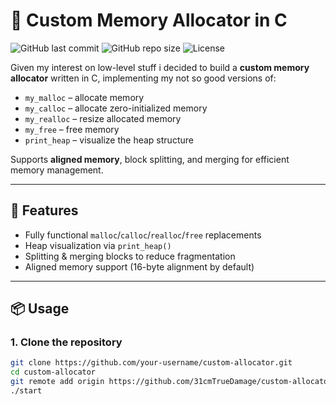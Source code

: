 # 🧠 Custom Memory Allocator in C

![GitHub last commit](https://img.shields.io/github/last-commit/your-username/custom-allocator)
![GitHub repo size](https://img.shields.io/github/repo-size/your-username/custom-allocator)
![License](https://img.shields.io/badge/license-MIT-green)

Given my interest on low-level stuff i decided to build a **custom memory allocator** written in C, implementing my not so good versions of:

- `my_malloc` – allocate memory  
- `my_calloc` – allocate zero-initialized memory  
- `my_realloc` – resize allocated memory  
- `my_free` – free memory  
- `print_heap` – visualize the heap structure  

Supports **aligned memory**, block splitting, and merging for efficient memory management.

---

## 🔹 Features

- Fully functional `malloc`/`calloc`/`realloc`/`free` replacements  
- Heap visualization via `print_heap()`  
- Splitting & merging blocks to reduce fragmentation  
- Aligned memory support (16-byte alignment by default)  

---

## 📦 Usage

### 1. Clone the repository

```bash
git clone https://github.com/your-username/custom-allocator.git
cd custom-allocator
git remote add origin https://github.com/31cmTrueDamage/custom-allocator.git
./start
